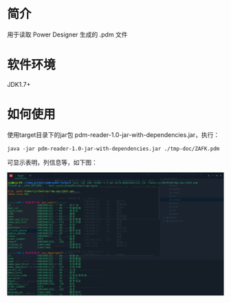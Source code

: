 # 简介
用于读取 Power Designer 生成的 .pdm 文件

# 软件环境
JDK1.7+
 
# 如何使用
使用target目录下的jar包 pdm-reader-1.0-jar-with-dependencies.jar，执行：
```
java -jar pdm-reader-1.0-jar-with-dependencies.jar ./tmp-doc/ZAFK.pdm
```
可显示表明，列信息等，如下图：

![](terminal.png)

